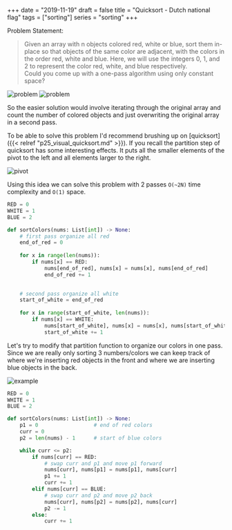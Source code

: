 +++
date = "2019-11-19"
draft = false
title = "Quicksort - Dutch national flag"
tags = ["sorting"]
series = "sorting"
+++

Problem Statement:

> Given an array with n objects colored red, white or blue, sort them in-place so that objects of the same color are adjacent, with the colors in the order red, white and blue. Here, we will use the integers 0, 1, and 2 to represent the color red, white, and blue respectively.  
> Could you come up with a one-pass algorithm using only constant space?

![problem](/images/p26/problem.png)
![problem](/images/p26/flag.png)

So the easier solution would involve iterating through the original array and count the number of colored objects and just overwriting the original array in a second pass. 

To be able to solve this problem I'd recommend brushing up on [quicksort]({{< relref "p25_visual_quicksort.md" >}}). If you recall the partition step of quicksort has some interesting effects. It puts all the smaller elements of the pivot to the left and all elements larger to the right. 

![pivot](/images/p26/pivot.png)

Using this idea we can solve this problem with 2 passes `O(~2N)` time complexity and `O(1)` space. 

```python
RED = 0
WHITE = 1
BLUE = 2

def sortColors(nums: List[int]) -> None:
    # first pass organize all red
    end_of_red = 0
    
    for x in range(len(nums)):
        if nums[x] == RED:
            nums[end_of_red], nums[x] = nums[x], nums[end_of_red]
            end_of_red += 1
            

    # second pass organize all white
    start_of_white = end_of_red
    
    for x in range(start_of_white, len(nums)): 
        if nums[x] == WHITE:
            nums[start_of_white], nums[x] = nums[x], nums[start_of_white]
            start_of_white += 1
```

Let's try to modify that partition function to organize our colors in one pass. Since we are really only sorting 3 numbers/colors we can keep track of where we're inserting red objects in the front and where we are inserting blue objects in the back.

![example](/images/p26/example.png)

```python
RED = 0
WHITE = 1
BLUE = 2

def sortColors(nums: List[int]) -> None:
    p1 = 0                  # end of red colors
    curr = 0                
    p2 = len(nums) - 1      # start of blue colors

    while curr <= p2:
        if nums[curr] == RED:
            # swap curr and p1 and move p1 forward
            nums[curr], nums[p1] = nums[p1], nums[curr]
            p1 += 1
            curr += 1
        elif nums[curr] == BLUE:
            # swap curr and p2 and move p2 back
            nums[curr], nums[p2] = nums[p2], nums[curr]
            p2 -= 1
        else:   
            curr += 1
```
